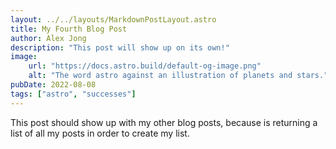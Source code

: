 ```yaml
---
layout: ../../layouts/MarkdownPostLayout.astro
title: My Fourth Blog Post
author: Alex Jong
description: "This post will show up on its own!"
image:
    url: "https://docs.astro.build/default-og-image.png"
    alt: "The word astro against an illustration of planets and stars."
pubDate: 2022-08-08
tags: ["astro", "successes"]
---
```

This post should show up with my other blog posts, because  is returning a list of all my posts in order to create my list.